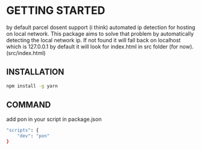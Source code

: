 # GETTING STARTED

by default parcel dosent support (i think) automated ip detection for hosting on local network.
This package aims to solve that problem by automatically detecting the local network ip. If not found it will fall back on localhost which is 127.0.0.1
by default it will look for index.html in src folder (for now).(src/index.html)

## INSTALLATION
```sh
npm install -g yarn
```
## COMMAND
add pon in your script in package.json

```sh
"scripts": {
    "dev": "pon"
}
```

